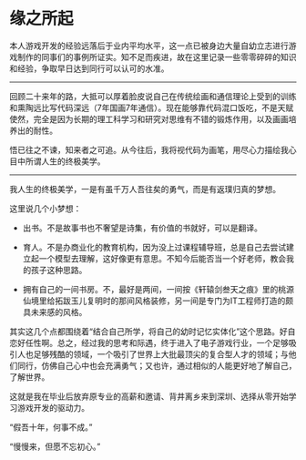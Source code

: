 # 缘之所起

本人游戏开发的经验远落后于业内平均水平，这一点已被身边大量自幼立志进行游戏制作的同事们的事例所证实。知不足而疾进，故在这里记录一些零零碎碎的知识和经验，争取早日达到同行可以认可的水准。

---

回顾二十来年的路，大抵可以厚着脸皮说自己在传统绘画和通信理论上受到的训练和熏陶远比写代码深远（7年国画7年通信）。现在能够靠代码混口饭吃，不是天赋使然，完全是因为长期的理工科学习和研究对思维有不错的锻炼作用，以及画画培养出的耐性。

悟已往之不谏，知来者之可追。从今往后，我将视代码为画笔，用尽心力描绘我心目中所谓人生的终极美学。

---

我人生的终极美学，一是有虽千万人吾往矣的勇气，而是有返璞归真的梦想。

这里说几个小梦想：

* 出书。不是故事书也不奢望是诗集，有价值的书就好，可以是翻译。

* 育人。不是办商业化的教育机构，因为没上过课程辅导班，总是自己去尝试建立起一个模型去理解，这好像更有意思。不知今后能否当一个好老师，教会我的孩子这种思路。

* 拥有自己的一间书房。不，最好是两间，一间按《轩辕剑叁天之痕》里的桃源仙境里给拓跋玉儿复明时的那间风格装修，另一间是专门为IT工程师打造的颇具未来感的风格。

其实这几个点都围绕着“结合自己所学，将自己的幼时记忆实体化”这个思路。好自恋好任性啊。总之，经过我的思考和际遇，终于进入了电子游戏行业，一个足够吸引人也足够残酷的领域，一个吸引了世界上大批最顶尖的复合型人才的领域；与他们同行，仿佛自己心中也会充满勇气；又也许，通过相似的人能更好地了解自己，了解世界。

这就是我在毕业后放弃原专业的高薪和邀请、背井离乡来到深圳、选择从零开始学习游戏开发的驱动力。

“假吾十年，何事不成。”

“慢慢来，但愿不忘初心。”


